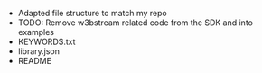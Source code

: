 - Adapted file structure to match my repo
- TODO: Remove w3bstream related code from the SDK and into examples 
- KEYWORDS.txt
- library.json
- README
